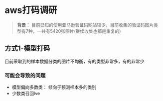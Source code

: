 # aws打码调研

>**背景：** 目前已知的使用亚马逊验证码网站较少，目前收集的验证码图片类型有7种，一共有5420张图片(继续收集也都是重复的)

## 方式1-模型打码

目前采取到的样本数据分类的图片不均衡，有的类型非常多，有的非常少

### 可能会导致的问题

- 模型偏向多数类： 倾向于预测样本多的类别
- 少数类召回lve

